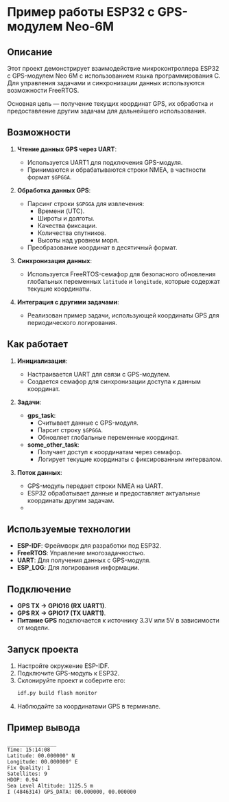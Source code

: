 # Пример работы ESP32 с **GPS-модулем Neo-6M**

## Описание
Этот проект демонстрирует взаимодействие микроконтроллера ESP32 с GPS-модулем Neo 6M с использованием языка программирования C. Для управления задачами и синхронизации данных используются возможности FreeRTOS.

Основная цель — получение текущих координат GPS, их обработка и предоставление другим задачам для дальнейшего использования.

## Возможности
1. **Чтение данных GPS через UART**:
   - Используется UART1 для подключения GPS-модуля.
   - Принимаются и обрабатываются строки NMEA, в частности формат `$GPGGA`.

2. **Обработка данных GPS**:
   - Парсинг строки `$GPGGA` для извлечения:
     - Времени (UTC).
     - Широты и долготы.
     - Качества фиксации.
     - Количества спутников.
     - Высоты над уровнем моря.
   - Преобразование координат в десятичный формат.

3. **Синхронизация данных**:
   - Используется FreeRTOS-семафор для безопасного обновления глобальных переменных `latitude` и `longitude`, которые содержат текущие координаты.

4. **Интеграция с другими задачами**:
   - Реализован пример задачи, использующей координаты GPS для периодического логирования.

## Как работает
1. **Инициализация**:
   - Настраивается UART для связи с GPS-модулем.
   - Создается семафор для синхронизации доступа к данным координат.

2. **Задачи**:
   - **gps_task**:
     - Считывает данные с GPS-модуля.
     - Парсит строку `$GPGGA`.
     - Обновляет глобальные переменные координат.
   - **some_other_task**:
     - Получает доступ к координатам через семафор.
     - Логирует текущие координаты с фиксированным интервалом.

3. **Поток данных**:
   - GPS-модуль передает строки NMEA на UART.
   - ESP32 обрабатывает данные и предоставляет актуальные координаты другим задачам.
   - 

## Используемые технологии
- **ESP-IDF**: Фреймворк для разработки под ESP32.
- **FreeRTOS**: Управление многозадачностью.
- **UART**: Для получения данных с GPS-модуля.
- **ESP_LOG**: Для логирования информации.

## Подключение
- **GPS TX -> GPIO16 (RX UART1)**.
- **GPS RX -> GPIO17 (TX UART1)**.
- **Питание GPS** подключается к источнику 3.3V или 5V в зависимости от модели.

## Запуск проекта
1. Настройте окружение ESP-IDF.
2. Подключите GPS-модуль к ESP32.
3. Склонируйте проект и соберите его:
   ```bash
   idf.py build flash monitor
   ```
4. Наблюдайте за координатами GPS в терминале.

## Пример вывода

```
________________
Time: 15:14:08
Latitude: 00.000000° N
Longitude: 00.000000° E
Fix Quality: 1
Satellites: 9
HDOP: 0.94
Sea Level Altitude: 1125.5 m
I (4846314) GPS_DATA: 00.000000, 00.000000
```

